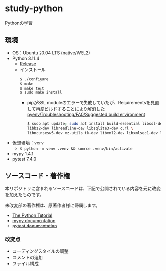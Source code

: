 # study-python

Pythonの学習

## 環境

- OS：Ubuntu 20.04 LTS (native/WSL2)
- Python 3.11.4
    - [Release](https://www.python.org/downloads/release/python-3114/)
    - インストール
        ```sh
        $ ./configure
        $ make
        $ make test
        $ sudo make install
        ```
        - pipがSSL moduleのエラーで失敗していたが、Requirementsを見直して再度ビルドすることにより解消した
            [pyenv/Troubleshooting/FAQ/Suggested build environment](https://github.com/pyenv/pyenv/wiki#suggested-build-environment)
            ```sh
            $ sudo apt update; sudo apt install build-essential libssl-dev zlib1g-dev \
            libbz2-dev libreadline-dev libsqlite3-dev curl \
            libncursesw5-dev xz-utils tk-dev libxml2-dev libxmlsec1-dev libffi-dev liblzma-dev
            ```
- 仮想環境：venv
    - `$ python -m venv .venv && source .venv/bin/activate`
- mypy 1.4.1
- pytest 7.4.0

## ソースコード・著作権

本リポジトリに含まれるソースコードは、下記で公開されている内容を元に改変を加えたものです。

未改変部の著作権は、原著作者様に帰属します。

- [The Python Tutorial](https://docs.python.org/3/tutorial/index.html)
- [mypy documentation](https://mypy.readthedocs.io/en/stable/index.html)
- [pytest documentation](https://docs.pytest.org/en/7.4.x/index.html)

### 改変点

- コーディングスタイルの調整
- コメントの追加
- ファイル構成
